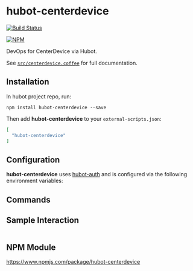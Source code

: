# hubot-centerdevice

[![Build Status](https://travis-ci.org/CenterDevice/hubot-centerdevice.svg?branch=master)](https://travis-ci.org/CenterDevice/hubot-centerdevice)

[![NPM](https://nodei.co/npm/hubot-centerdevice.png)](https://nodei.co/npm/hubot-centerdevice/)

DevOps for CenterDevice via Hubot.

See [`src/centerdevice.coffee`](src/centerdevice.coffee) for full documentation.

## Installation

In hubot project repo, run:

`npm install hubot-centerdevice --save`

Then add **hubot-centerdevice** to your `external-scripts.json`:

```json
[
  "hubot-centerdevice"
]
```

## Configuration

**hubot-centerdevice** uses [hubot-auth](https://github.com/hubot-scripts/hubot-auth) and is configured via the following environment variables:

## Commands

## Sample Interaction

```
```

## NPM Module

https://www.npmjs.com/package/hubot-centerdevice
